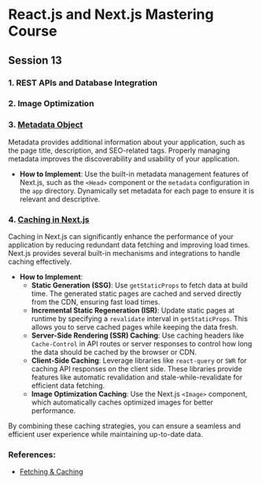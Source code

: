 # React.js and Next.js Mastering Course

## Session 13

### 1. REST APIs and Database Integration

### 2. Image Optimization

### 3. [Metadata Object](https://nextjs.org/docs/app/api-reference/functions/generate-metadata#metadata-object)

Metadata provides additional information about your application, such as the page title, description, and SEO-related tags. Properly managing metadata improves the discoverability and usability of your application.

- **How to Implement**: Use the built-in metadata management features of Next.js, such as the `<Head>` component or the `metadata` configuration in the `app` directory. Dynamically set metadata for each page to ensure it is relevant and descriptive.

### 4. [Caching in Next.js](https://nextjs.org/docs/app/deep-dive/caching)

Caching in Next.js can significantly enhance the performance of your application by reducing redundant data fetching and improving load times. Next.js provides several built-in mechanisms and integrations to handle caching effectively.

- **How to Implement**:
  - **Static Generation (SSG)**: Use `getStaticProps` to fetch data at build time. The generated static pages are cached and served directly from the CDN, ensuring fast load times.
  - **Incremental Static Regeneration (ISR)**: Update static pages at runtime by specifying a `revalidate` interval in `getStaticProps`. This allows you to serve cached pages while keeping the data fresh.
  - **Server-Side Rendering (SSR) Caching**: Use caching headers like `Cache-Control` in API routes or server responses to control how long the data should be cached by the browser or CDN.
  - **Client-Side Caching**: Leverage libraries like `react-query` or `SWR` for caching API responses on the client side. These libraries provide features like automatic revalidation and stale-while-revalidate for efficient data fetching.
  - **Image Optimization Caching**: Use the Next.js `<Image>` component, which automatically caches optimized images for better performance.

By combining these caching strategies, you can ensure a seamless and efficient user experience while maintaining up-to-date data.

### References:

- [Fetching & Caching](https://nextjs.org/docs/app/building-your-application/data-fetching/fetching)
